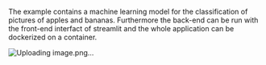 The example contains a machine learning model for the classification of pictures of apples and bananas. 
Furthermore the back-end can be run with the front-end interfact of streamlit and the whole application can be dockerized on a container. 

![Uploading image.png…]()

